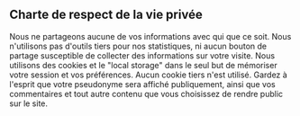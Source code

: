 ## Charte de respect de la vie privée

Nous ne partageons aucune de vos informations avec qui que ce soit. Nous n'utilisons pas d'outils tiers pour nos statistiques, ni aucun bouton de partage susceptible de collecter des informations sur votre visite. Nous utilisons des cookies et le "local storage" dans le seul but de mémoriser votre session et vos préférences. Aucun cookie tiers n'est utilisé. Gardez à l'esprit que votre pseudonyme sera affiché publiquement, ainsi que vos commentaires et tout autre contenu que vous choisissez de rendre public sur le site.
